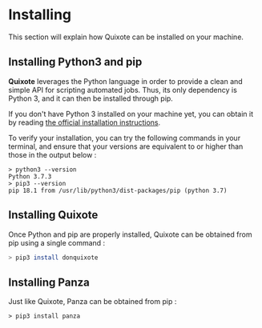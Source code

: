 Installing
==========

This section will explain how Quixote can be installed on your machine.

## Installing Python3 and pip

**Quixote** leverages the Python language in order to provide a clean and simple API for scripting automated jobs. Thus, its only dependency is Python 3, and it can then be installed through pip.

If you don't have Python 3 installed on your machine yet, you can obtain it by reading [the official installation instructions](https://wiki.python.org/moin/BeginnersGuide/Download).

To verify your installation, you can try the following commands in your terminal, and ensure that your versions are equivalent to or higher than those in the output below :

```
> python3 --version
Python 3.7.3
> pip3 --version
pip 18.1 from /usr/lib/python3/dist-packages/pip (python 3.7)
```

## Installing Quixote

Once Python and pip are properly installed, Quixote can be obtained from pip using a single command :

```bash
> pip3 install donquixote
```

## Installing Panza

Just like Quixote, Panza can be obtained from pip :

```
> pip3 install panza
```

